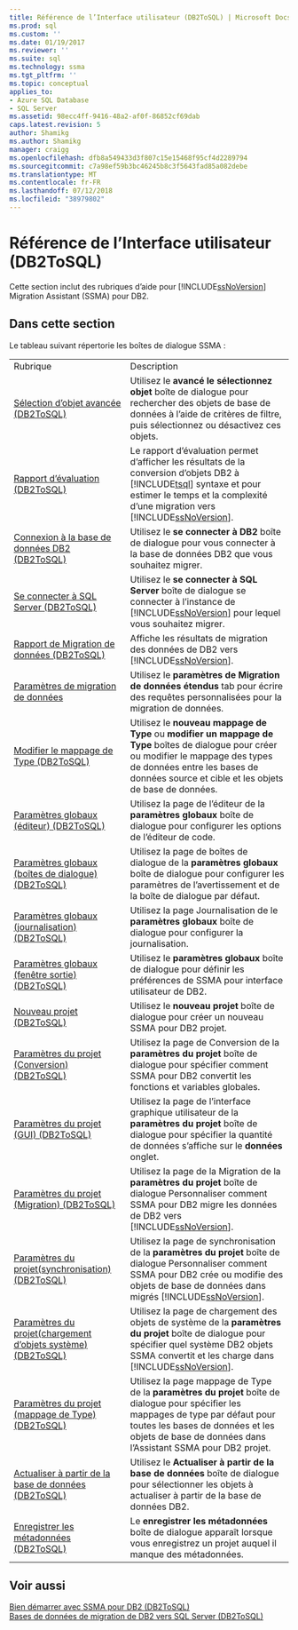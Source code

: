 ```yaml
---
title: Référence de l’Interface utilisateur (DB2ToSQL) | Microsoft Docs
ms.prod: sql
ms.custom: ''
ms.date: 01/19/2017
ms.reviewer: ''
ms.suite: sql
ms.technology: ssma
ms.tgt_pltfrm: ''
ms.topic: conceptual
applies_to:
- Azure SQL Database
- SQL Server
ms.assetid: 98ecc4ff-9416-48a2-af0f-86852cf69dab
caps.latest.revision: 5
author: Shamikg
ms.author: Shamikg
manager: craigg
ms.openlocfilehash: dfb8a549433d3f807c15e15468f95cf4d2289794
ms.sourcegitcommit: c7a98ef59b3bc46245b8c3f5643fad85a082debe
ms.translationtype: MT
ms.contentlocale: fr-FR
ms.lasthandoff: 07/12/2018
ms.locfileid: "38979802"
---
```

# <a name="user-interface-reference-db2tosql"></a>Référence de l’Interface utilisateur (DB2ToSQL)
Cette section inclut des rubriques d’aide pour [!INCLUDE[ssNoVersion](../../includes/ssnoversion_md.md)] Migration Assistant (SSMA) pour DB2.  
  
## <a name="in-this-section"></a>Dans cette section  
Le tableau suivant répertorie les boîtes de dialogue SSMA :  
  
|||  
|-|-|  
|Rubrique|Description|  
|[Sélection d’objet avancée &#40;DB2ToSQL&#41;](../../ssma/db2/advanced-object-selection-db2tosql.md)|Utilisez le **avancé le sélectionnez objet** boîte de dialogue pour rechercher des objets de base de données à l’aide de critères de filtre, puis sélectionnez ou désactivez ces objets.|  
|[Rapport d’évaluation &#40;DB2ToSQL&#41;](../../ssma/db2/assessment-report-db2tosql.md)|Le rapport d’évaluation permet d’afficher les résultats de la conversion d’objets DB2 à [!INCLUDE[tsql](../../includes/tsql_md.md)] syntaxe et pour estimer le temps et la complexité d’une migration vers [!INCLUDE[ssNoVersion](../../includes/ssnoversion_md.md)].|  
|[Connexion à la base de données DB2 &#40;DB2ToSQL&#41;](../../ssma/db2/connecting-to-db2-database-db2tosql.md)|Utilisez le **se connecter à DB2** boîte de dialogue pour vous connecter à la base de données DB2 que vous souhaitez migrer.|  
|[Se connecter à SQL Server &#40;DB2ToSQL&#41;](../../ssma/db2/connect-to-sql-server-db2tosql.md)|Utilisez le **se connecter à SQL Server** boîte de dialogue se connecter à l’instance de [!INCLUDE[ssNoVersion](../../includes/ssnoversion_md.md)] pour lequel vous souhaitez migrer.|  
|[Rapport de Migration de données &#40;DB2ToSQL&#41;](../../ssma/db2/data-migration-report-db2tosql.md)|Affiche les résultats de migration des données de DB2 vers [!INCLUDE[ssNoVersion](../../includes/ssnoversion_md.md)].|  
|[Paramètres de migration de données](http://msdn.microsoft.com/573e673e-a194-4cb2-9aba-aaac6e1a225c)|Utilisez le **paramètres de Migration de données étendus** tab pour écrire des requêtes personnalisées pour la migration de données.|  
|[Modifier le mappage de Type &#40;DB2ToSQL&#41;](../../ssma/db2/edit-type-mapping-db2tosql.md)|Utilisez le **nouveau mappage de Type** ou **modifier un mappage de Type** boîtes de dialogue pour créer ou modifier le mappage des types de données entre les bases de données source et cible et les objets de base de données.|  
|[Paramètres globaux &#40;éditeur&#41; &#40;DB2ToSQL&#41;](../../ssma/db2/global-settings-editor-db2tosql.md)|Utilisez la page de l’éditeur de la **paramètres globaux** boîte de dialogue pour configurer les options de l’éditeur de code.|  
|[Paramètres globaux &#40;boîtes de dialogue&#41; &#40;DB2ToSQL&#41;](../../ssma/db2/global-settings-dialogs-db2tosql.md)|Utilisez la page de boîtes de dialogue de la **paramètres globaux** boîte de dialogue pour configurer les paramètres de l’avertissement et de la boîte de dialogue par défaut.|  
|[Paramètres globaux &#40;journalisation&#41; &#40;DB2ToSQL&#41;](../../ssma/db2/global-settings-logging-db2tosql.md)|Utilisez la page Journalisation de le **paramètres globaux** boîte de dialogue pour configurer la journalisation.|  
|[Paramètres globaux &#40;fenêtre sortie&#41; &#40;DB2ToSQL&#41;](../../ssma/db2/global-settings-output-window-db2tosql.md)|Utilisez le **paramètres globaux** boîte de dialogue pour définir les préférences de SSMA pour interface utilisateur de DB2.|  
|[Nouveau projet &#40;DB2ToSQL&#41;](../../ssma/db2/new-project-db2tosql.md)|Utilisez le **nouveau projet** boîte de dialogue pour créer un nouveau SSMA pour DB2 projet.|  
|[Paramètres du projet &#40;Conversion&#41; &#40;DB2ToSQL&#41;](../../ssma/db2/project-settings-conversion-db2tosql.md)|Utilisez la page de Conversion de la **paramètres du projet** boîte de dialogue pour spécifier comment SSMA pour DB2 convertit les fonctions et variables globales.|  
|[Paramètres du projet &#40;GUI&#41; &#40;DB2ToSQL&#41;](../../ssma/db2/project-settings-gui-db2tosql.md)|Utilisez la page de l’interface graphique utilisateur de la **paramètres du projet** boîte de dialogue pour spécifier la quantité de données s’affiche sur le **données** onglet.|  
|[Paramètres du projet &#40;Migration&#41; &#40;DB2ToSQL&#41;](../../ssma/db2/project-settings-migration-db2tosql.md)|Utilisez la page de la Migration de la **paramètres du projet** boîte de dialogue Personnaliser comment SSMA pour DB2 migre les données de DB2 vers [!INCLUDE[ssNoVersion](../../includes/ssnoversion_md.md)].|  
|[Paramètres du projet&#40;synchronisation&#41; &#40;DB2ToSQL&#41;](../../ssma/db2/project-settings-synchronization-db2tosql.md)|Utilisez la page de synchronisation de la **paramètres du projet** boîte de dialogue Personnaliser comment SSMA pour DB2 crée ou modifie des objets de base de données dans migrés [!INCLUDE[ssNoVersion](../../includes/ssnoversion_md.md)].|  
|[Paramètres du projet&#40;chargement d’objets système&#41; &#40;DB2ToSQL&#41;](../../ssma/db2/project-settings-loading-system-objects-db2tosql.md)|Utilisez la page de chargement des objets de système de la **paramètres du projet** boîte de dialogue pour spécifier quel système DB2 objets SSMA convertit et les charge dans [!INCLUDE[ssNoVersion](../../includes/ssnoversion_md.md)].|  
|[Paramètres du projet &#40;mappage de Type&#41; &#40;DB2ToSQL&#41;](../../ssma/db2/project-settings-type-mapping-db2tosql.md)|Utilisez la page mappage de Type de la **paramètres du projet** boîte de dialogue pour spécifier les mappages de type par défaut pour toutes les bases de données et les objets de base de données dans l’Assistant SSMA pour DB2 projet.|  
|[Actualiser à partir de la base de données &#40;DB2ToSQL&#41;](../../ssma/db2/refresh-from-database-db2tosql.md)|Utilisez le **Actualiser à partir de la base de données** boîte de dialogue pour sélectionner les objets à actualiser à partir de la base de données DB2.|  
|[Enregistrer les métadonnées &#40;DB2ToSQL&#41;](../../ssma/db2/save-metadata-db2tosql.md)|Le **enregistrer les métadonnées** boîte de dialogue apparaît lorsque vous enregistrez un projet auquel il manque des métadonnées.|  
  
## <a name="see-also"></a>Voir aussi  
[Bien démarrer avec SSMA pour DB2 &#40;DB2ToSQL&#41;](../../ssma/db2/getting-started-with-ssma-for-db2-db2tosql.md)  
[Bases de données de migration de DB2 vers SQL Server &#40;DB2ToSQL&#41;](../../ssma/db2/migrating-db2-databases-to-sql-server-db2tosql.md)  
  
